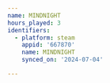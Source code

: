 ```yaml
---
name: MINDNIGHT
hours_played: 3
identifiers:
  - platform: steam
    appid: '667870'
    name: MINDNIGHT
    synced_on: '2024-07-04'

---
```

